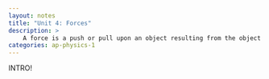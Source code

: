 ```yaml
---
layout: notes
title: "Unit 4: Forces"
description: >
    A force is a push or pull upon an object resulting from the object's interaction with another object. 
categories: ap-physics-1
---
```


INTRO!